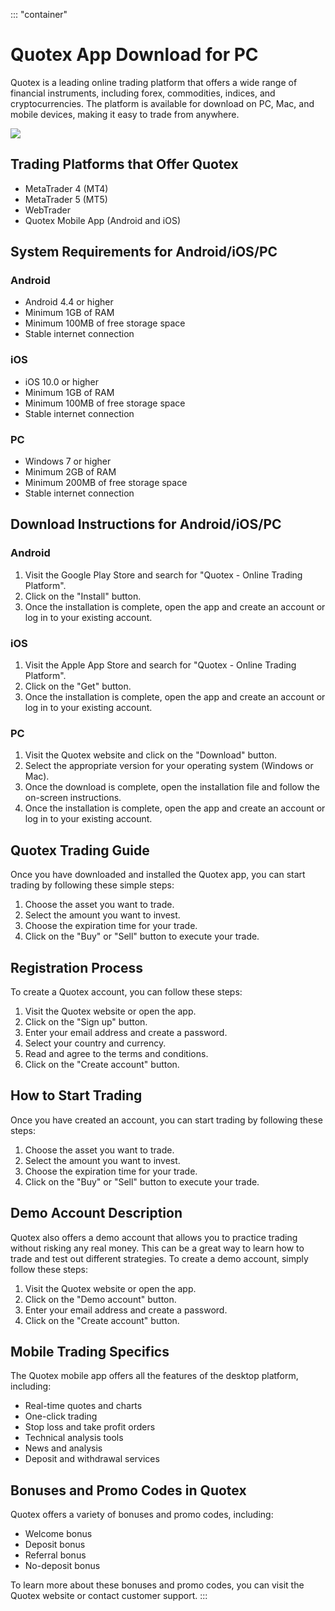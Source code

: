 ::: \"container\"
# Quotex App Download for PC

Quotex is a leading online trading platform that offers a wide range of
financial instruments, including forex, commodities, indices, and
cryptocurrencies. The platform is available for download on PC, Mac, and
mobile devices, making it easy to trade from anywhere.

[![](https://static.quotex.io/files/1_en/300_250.jpg)](https://traff.sbs/brokerqxsignupf)

## Trading Platforms that Offer Quotex

-   MetaTrader 4 (MT4)
-   MetaTrader 5 (MT5)
-   WebTrader
-   Quotex Mobile App (Android and iOS)

## System Requirements for Android/iOS/PC

### Android

-   Android 4.4 or higher
-   Minimum 1GB of RAM
-   Minimum 100MB of free storage space
-   Stable internet connection

### iOS

-   iOS 10.0 or higher
-   Minimum 1GB of RAM
-   Minimum 100MB of free storage space
-   Stable internet connection

### PC

-   Windows 7 or higher
-   Minimum 2GB of RAM
-   Minimum 200MB of free storage space
-   Stable internet connection

## Download Instructions for Android/iOS/PC

### Android

1.  Visit the Google Play Store and search for "Quotex - Online
    Trading Platform".
2.  Click on the "Install" button.
3.  Once the installation is complete, open the app and create an
    account or log in to your existing account.

### iOS

1.  Visit the Apple App Store and search for "Quotex - Online Trading
    Platform".
2.  Click on the "Get" button.
3.  Once the installation is complete, open the app and create an
    account or log in to your existing account.

### PC

1.  Visit the Quotex website and click on the "Download" button.
2.  Select the appropriate version for your operating system (Windows or
    Mac).
3.  Once the download is complete, open the installation file and follow
    the on-screen instructions.
4.  Once the installation is complete, open the app and create an
    account or log in to your existing account.

## Quotex Trading Guide

Once you have downloaded and installed the Quotex app, you can start
trading by following these simple steps:

1.  Choose the asset you want to trade.
2.  Select the amount you want to invest.
3.  Choose the expiration time for your trade.
4.  Click on the "Buy" or "Sell" button to execute your
    trade.

## Registration Process

To create a Quotex account, you can follow these steps:

1.  Visit the Quotex website or open the app.
2.  Click on the "Sign up" button.
3.  Enter your email address and create a password.
4.  Select your country and currency.
5.  Read and agree to the terms and conditions.
6.  Click on the "Create account" button.

## How to Start Trading

Once you have created an account, you can start trading by following
these steps:

1.  Choose the asset you want to trade.
2.  Select the amount you want to invest.
3.  Choose the expiration time for your trade.
4.  Click on the "Buy" or "Sell" button to execute your
    trade.

## Demo Account Description

Quotex also offers a demo account that allows you to practice trading
without risking any real money. This can be a great way to learn how to
trade and test out different strategies. To create a demo account,
simply follow these steps:

1.  Visit the Quotex website or open the app.
2.  Click on the "Demo account" button.
3.  Enter your email address and create a password.
4.  Click on the "Create account" button.

## Mobile Trading Specifics

The Quotex mobile app offers all the features of the desktop platform,
including:

-   Real-time quotes and charts
-   One-click trading
-   Stop loss and take profit orders
-   Technical analysis tools
-   News and analysis
-   Deposit and withdrawal services

## Bonuses and Promo Codes in Quotex

Quotex offers a variety of bonuses and promo codes, including:

-   Welcome bonus
-   Deposit bonus
-   Referral bonus
-   No-deposit bonus

To learn more about these bonuses and promo codes, you can visit the
Quotex website or contact customer support.
:::

